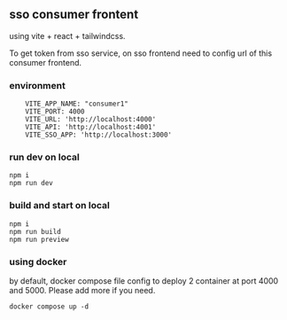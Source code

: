 ## sso consumer frontent 

using vite + react + tailwindcss.

To get token from sso service, on sso frontend need to config url of this consumer frontend.

### environment
```
    VITE_APP_NAME: "consumer1"
    VITE_PORT: 4000
    VITE_URL: 'http://localhost:4000'
    VITE_API: 'http://localhost:4001'
    VITE_SSO_APP: 'http://localhost:3000'
```

### run dev on local

```
npm i 
npm run dev
```


### build and start on local

```
npm i 
npm run build
npm run preview 
```

### using docker 
by default, docker compose file config to deploy 2 container at port 4000 and 5000. Please add more if you need.



```
docker compose up -d 
```
